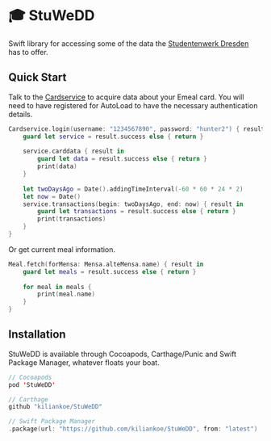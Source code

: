 # 🎓 StuWeDD

Swift library for accessing some of the data the [Studentenwerk Dresden](http://www.studentenwerk-dresden.de/) has to offer.



## Quick Start

Talk to the [Cardservice](www.studentenwerk-dresden.de/mensen/kartenservice/) to acquire data about your Emeal card. You will need to have registered for AutoLoad to have the necessary authentication details.

```swift
Cardservice.login(username: "1234567890", password: "hunter2") { result in
    guard let service = result.success else { return }
    
    service.carddata { result in
        guard let data = result.success else { return }
        print(data)
    }
    
    let twoDaysAgo = Date().addingTimeInterval(-60 * 60 * 24 * 2)
    let now = Date()
    service.transactions(begin: twoDaysAgo, end: now) { result in
        guard let transactions = result.success else { return }
        print(transactions)
    }
}
```

Or get current meal information.

```swift
Meal.fetch(forMensa: Mensa.alteMensa.name) { result in
    guard let meals = result.success else { return }
    
    for meal in meals {
	    print(meal.name)
    }
}
```



## Installation

StuWeDD is available through Cocoapods, Carthage/Punic and Swift Package Manager, whatever floats your boat.

```swift
// Cocoapods
pod 'StuWeDD'

// Carthage
github "kiliankoe/StuWeDD"

// Swift Package Manager
.package(url: "https://github.com/kiliankoe/StuWeDD", from: "latest")
```

